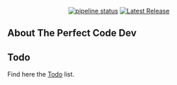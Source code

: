 <p align="center">
<a href="https://gitlab.com/jnkconsultbv/the-perfect-code-dev/-/commits/main"><img alt="pipeline status" src="https://gitlab.com/jnkconsultbv/the-perfect-code-dev/badges/main/pipeline.svg" /></a>
<a href="https://gitlab.com/jnkconsultbv/the-perfect-code-dev/-/releases"><img alt="Latest Release" src="https://gitlab.com/jnkconsultbv/the-perfect-code-dev/-/badges/release.svg" /></a>
</p>

## About The Perfect Code Dev

## Todo
Find here the [Todo](Docs/todo.MD) list.

